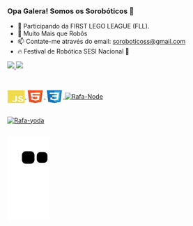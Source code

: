 ### Opa Galera! Somos os Sorobóticos 👋

- 🔭 Participando da FIRST LEGO LEAGUE (FLL). 
- 🌱 Muito Mais que Robôs
- 📫 Contate-me através do email: soroboticoss@gmail.com  
- 🔥 Festival de Robótica SESI Nacional 🚀

<div>
  <a href="https://github.com/Soroboticos">
  <img height="180em" src="https://github-readme-stats.vercel.app/api?username=Soroboticos&show_icons=true&theme=dracula&include_all_commits=true&count_private=true"/>
  <img height="180em" src="https://github-readme-stats.vercel.app/api/top-langs/?username=Soroboticos&layout=compact&langs_count=7&theme=dracula"/>
</div>
  
  ##
  
  <div style="display: inline_block"><br>
  <img align="center" alt="Rafa-Js" height="30" width="40" src="https://raw.githubusercontent.com/devicons/devicon/master/icons/javascript/javascript-plain.svg">
  <img align="center" alt="Rafa-HTML" height="30" width="40" src="https://raw.githubusercontent.com/devicons/devicon/master/icons/html5/html5-original.svg">
  <img align="center" alt="Rafa-CSS" height="30" width="40" src="https://raw.githubusercontent.com/devicons/devicon/master/icons/css3/css3-original.svg">
  <img align="center" alt="Rafa-Node" height="30" width="40" src="https://cdn.jsdelivr.net/gh/devicons/devicon/icons/nodejs/nodejs-original.svg" />
  

</div>
  
  ##
  
  <img align="center" alt="Rafa-yoda" src="https://media.giphy.com/media/hrstpwJ9GnlqXTMi1D/giphy.gif">
  
  ##
  
  ![Snake animation](https://github.com/gabrielbersidev/gabrielbersidev/blob/output/github-contribution-grid-snake.svg)
 
</div>
